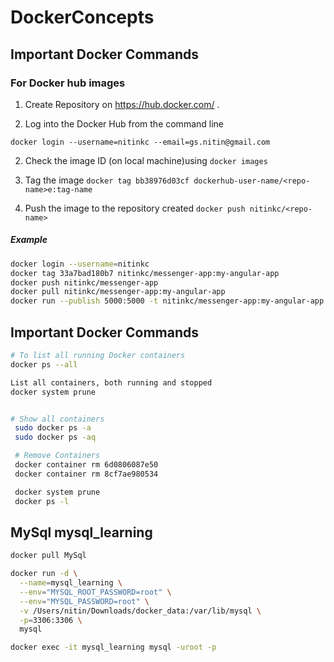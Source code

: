 # DockerConcepts

## Important Docker Commands


### For Docker hub images

1. Create Repository on https://hub.docker.com/ . <repo-name>

2. Log into the Docker Hub from the command line

`docker login --username=nitinkc --email=gs.nitin@gmail.com`

2. Check the image ID (on local machine)using `docker images`

3. Tag the image `docker tag bb38976d03cf dockerhub-user-name/<repo-name>e:tag-name`

4. Push the image to the repository  created `docker push nitinkc/<repo-name>`

##### Example

```sh
docker login --username=nitinkc
docker tag 33a7bad180b7 nitinkc/messenger-app:my-angular-app
docker push nitinkc/messenger-app
docker pull nitinkc/messenger-app:my-angular-app
docker run --publish 5000:5000 -t nitinkc/messenger-app:my-angular-app

```

## Important Docker Commands

```sh
# To list all running Docker containers
docker ps --all

List all containers, both running and stopped
docker system prune


# Show all containers
 sudo docker ps -a
 sudo docker ps -aq

 # Remove Containers
 docker container rm 6d0806087e50
 docker container rm 8cf7ae980534

 docker system prune
 docker ps -l
```


## MySql mysql_learning

```sh
docker pull MySql

docker run -d \
  --name=mysql_learning \
  --env="MYSQL_ROOT_PASSWORD=root" \
  --env="MYSQL_PASSWORD=root" \
  -v /Users/nitin/Downloads/docker_data:/var/lib/mysql \
  -p=3306:3306 \
  mysql

docker exec -it mysql_learning mysql -uroot -p
```
